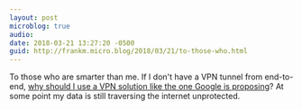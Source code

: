 ```yaml
---
layout: post
microblog: true
audio: 
date: 2018-03-21 13:27:20 -0500
guid: http://frankm.micro.blog/2018/03/21/to-those-who.html
---
```

To those who are smarter than me. If I don't have a VPN tunnel from end-to-end, [why should I use a VPN solution like the one Google is proposing](https://www.wired.com/story/alphabet-outline-vpn-software/)? At some point my data is still traversing the internet unprotected. 
